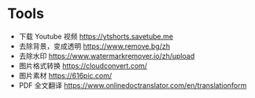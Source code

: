 # Tools

- 下载 Youtube 视频 https://ytshorts.savetube.me 
- 去除背景，变成透明 https://www.remove.bg/zh
- 去除水印 https://www.watermarkremover.io/zh/upload
- 图片格式转换 https://cloudconvert.com/
- 图片素材 https://616pic.com/
- PDF 全文翻译 https://www.onlinedoctranslator.com/en/translationform
